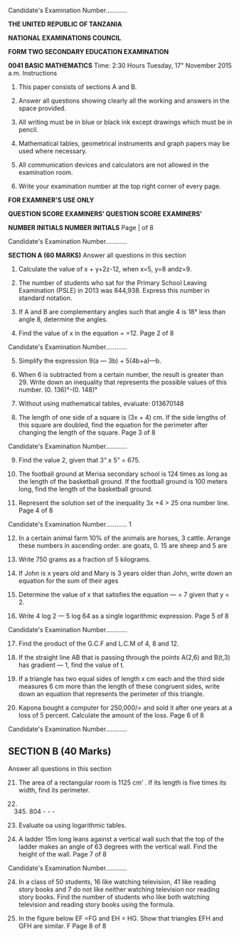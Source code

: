 Candidate's Examination Number............

**THE UNITED REPUBLIC OF TANZANIA**

**NATIONAL EXAMINATIONS COUNCIL**

**FORM TWO SECONDARY EDUCATION EXAMINATION**

**0041 BASIC MATHEMATICS**
Time: 2:30 Hours Tuesday, 17" November 2015 a.m.
Instructions

1. This paper consists of sections A and B.

2. Answer all questions showing clearly all the working and answers in the space provided.

3. All writing must be in blue or black ink except drawings which must be in pencil.

4. Mathematical tables, geometrical instruments and graph papers may be used where necessary.

5. All communication devices and calculators are not allowed in the examination room.

6. Write your examination number at the top right corner of every page.

**FOR EXAMINER'S USE ONLY**

**QUESTION SCORE EXAMINERS’ QUESTION SCORE EXAMINERS’**

**NUMBER INITIALS NUMBER INITIALS**
Page | of 8

Candidate's Examination Number............

**SECTION A (60 MARKS)**
Answer all questions in this section

1. Calculate the value of x + y+2z-12, when x=5, y=8 andz=9.

2. The number of students who sat for the Primary School Leaving Examination (PSLE) in 2013 was
844,938. Express this number in standard notation.

3. If A and B are complementary angles such that angle 4 is 18° less than angle 8, determine the angles.

4. Find the value of x in the equation = =12. Page 2 of 8

Candidate's Examination Number............

5. Simplify the expression 9(a — 3b) + 5(4b+a)—b.

6. When 6 is subtracted from a certain number, the result is greater than 29. Write down an inequality that represents the possible values of this number.
(0. 136)°-(0. 148)°

7. Without using mathematical tables, evaluate: 013670148

8. The length of one side of a square is (3x + 4) cm. If the side lengths of this square are doubled,
find the equation for the perimeter after changing the length of the square.
Page 3 of 8

Candidate's Examination Number............

9. Find the value 2, given that 3“ x 5” = 675.

10. The football ground at Merisa secondary school is 124 times as long as the length of the basketball ground. If the football ground is 100 meters long, find the length of the basketball ground.

11. Represent the solution set of the inequality 3x +4 > 25 ona number line.
Page 4 of 8

Candidate's Examination Number............
1

12. In a certain animal farm 10% of the animals are horses, 3
cattle. Arrange these numbers in ascending order.
are goats, 0. 15 are sheep and 5 are

13. Write 750 grams as a fraction of 5 kilograms.

14. If John is x years old and Mary is 3 years older than John, write down an equation for the sum of their ages

15. Determine the value of x that satisfies the equation — = 7 given that y = 2.

16. Write 4 log 2 — 5 log 64 as a single logarithmic expression.
Page 5 of 8

Candidate's Examination Number............

17. Find the product of the G.C.F and L.C.M of 4, 8 and 12.

18. If the straight line AB that is passing through the points A(2,6) and B(t,3) has gradient — 1, find the value of t.

19. If a triangle has two equal sides of length x cm each and the third side measures 6 cm more than the length of these congruent sides, write down an equation that represents the perimeter of this triangle.

20. Kapona bought a computer for 250,000/= and sold it after one years at a loss of 5 percent.
Calculate the amount of the loss.
Page 6 of 8

Candidate's Examination Number............

## SECTION B (40 Marks)
Answer all questions in this section

21. The area of a rectangular room is 1125 cm’ . If its length is five times its width, find its perimeter.

1. 345. 804 - - -

22. Evaluate oa using logarithmic tables.

23. A ladder 15m long leans against a vertical wall such that the top of the ladder makes an angle of
63 degrees with the vertical wall. Find the height of the wall.
Page 7 of 8

Candidate's Examination Number............

24. In a class of 50 students, 16 like watching television, 41 like reading story books and 7 do not like neither watching television nor reading story books. Find the number of students who like both watching television and reading story books using the formula.

25. In the figure below EF =FG and EH = HG. Show that triangles EFH and GFH are similar.
F
Page 8 of 8